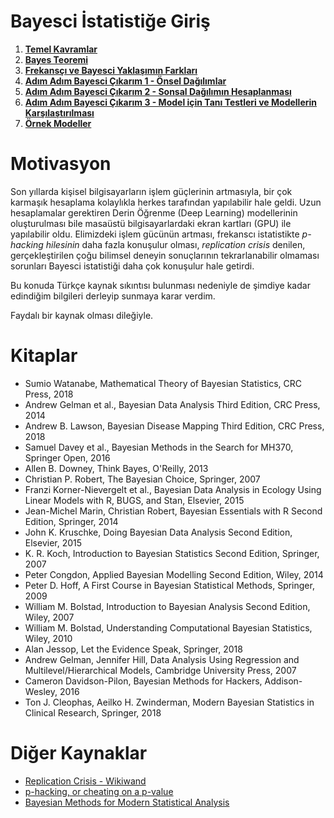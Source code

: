 # Bayesci İstatistiğe Giriş

1. [__Temel Kavramlar__](01-Fundamentals.md)
2. [__Bayes Teoremi__](02-BayesTheorem.md)
3. [__Frekansçı ve Bayesci Yaklaşımın Farkları__](03-FrequentistVsBayesian.md)
4. [__Adım Adım Bayesci Çıkarım 1 - Önsel Dağılımlar__](04-BayesianInference1.md)
5. [__Adım Adım Bayesci Çıkarım 2 - Sonsal Dağılımın Hesaplanması__](05-BayesianInference2.md)
6. [__Adım Adım Bayesci Çıkarım 3 - Model için Tanı Testleri ve Modellerin Karşılaştırılması__](06-BayesianInference3.md)
7. [__Örnek Modeller__](07-ExampleModels.md)

# Motivasyon

Son yıllarda kişisel bilgisayarların işlem güçlerinin artmasıyla, bir çok karmaşık hesaplama kolaylıkla herkes tarafından yapılabilir hale geldi. Uzun hesaplamalar gerektiren Derin Öğrenme (Deep Learning) modellerinin oluşturulması bile masaüstü bilgisayarlardaki ekran kartları (GPU) ile yapılabilir oldu. Elimizdeki işlem gücünün artması, frekanscı istatistikte _p-hacking hilesinin_ daha fazla konuşulur olması, _replication crisis_ denilen, gerçekleştirilen çoğu bilimsel deneyin sonuçlarının tekrarlanabilir olmaması sorunları Bayesci istatistiği daha çok konuşulur hale getirdi.

Bu konuda Türkçe kaynak sıkıntısı bulunması nedeniyle de şimdiye kadar edindiğim bilgileri derleyip sunmaya karar verdim. 

Faydalı bir kaynak olması dileğiyle.

# Kitaplar

- Sumio Watanabe, Mathematical Theory of Bayesian Statistics, CRC Press, 2018 
- Andrew Gelman et al., Bayesian Data Analysis Third Edition, CRC Press, 2014
- Andrew B. Lawson, Bayesian Disease Mapping Third Edition, CRC Press, 2018
- Samuel Davey et al., Bayesian Methods in the Search for MH370, Springer Open, 2016
- Allen B. Downey, Think Bayes, O'Reilly, 2013
- Christian P. Robert, The Bayesian Choice, Springer, 2007
- Franzi Korner-Nievergelt et al., Bayesian Data Analysis in Ecology Using Linear Models with R, BUGS, and Stan, Elsevier, 2015
- Jean-Michel Marin, Christian Robert, Bayesian Essentials with R Second Edition, Springer, 2014
- John K. Kruschke, Doing Bayesian Data Analysis Second Edition, Elsevier, 2015
- K. R. Koch, Introduction to Bayesian Statistics Second Edition, Springer, 2007
- Peter Congdon, Applied Bayesian Modelling Second Edition, Wiley, 2014
- Peter D. Hoff, A First Course in Bayesian Statistical Methods, Springer, 2009
- William M. Bolstad, Introduction to Bayesian Analysis Second Edition, Wiley, 2007
- William M. Bolstad, Understanding Computational Bayesian Statistics, Wiley, 2010
- Alan Jessop, Let the Evidence Speak, Springer, 2018
- Andrew Gelman, Jennifer Hill, Data Analysis Using Regression and Multilevel/Hierarchical Models, Cambridge University Press, 2007
- Cameron Davidson-Pilon, Bayesian Methods for Hackers, Addison-Wesley, 2016
- Ton J. Cleophas, Aeilko H. Zwinderman, Modern Bayesian Statistics in Clinical Research, Springer, 2018

# Diğer Kaynaklar

- [Replication Crisis - Wikiwand](https://www.wikiwand.com/en/Replication_crisis)
- [p-hacking, or cheating on a p-value](https://freakonometrics.hypotheses.org/19817)
- [Bayesian Methods for Modern Statistical Analysis](http://www.nuigalway.ie/cisc/documents/bayesianmethodsformodernstatanalysis.pdf)
